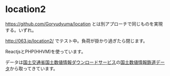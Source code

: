 # location2

https://github.com/Goryudyuma/location とは別アプローチで同じものを実現する。いずれ。

http://063.jp/location2/ でテスト中。負荷が掛かり過ぎたら閉じます。


ReactjsとPHP(HHVM)を使っています。

データは[国土交通省国土数値情報ダウンロードサービス](http://nlftp.mlit.go.jp/ksj/index.html)の[国土数値情報鉄道データ](http://nlftp.mlit.go.jp/ksj/gml/datalist/KsjTmplt-N02-v2_2.html)から取ってきています。

